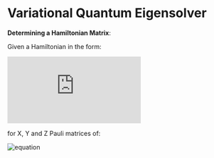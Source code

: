 <h1>Variational Quantum Eigensolver</h1>

__Determining a Hamiltonian Matrix__:

Given a Hamiltonian in the form:

![equation](https://latex.codecogs.com/gif.latex?H%3Dc_%7B1%7DXYZ&plus;C_%7B2%7DXYZ&plus;C_%7B3%7DXYZ&plus;C_%7B4%7DI)

for X, Y and Z Pauli matrices of:

![equation]()
